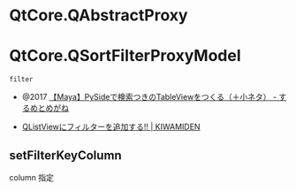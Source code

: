 # QtCore.QAbstractProxy

# QtCore.QSortFilterProxyModel

`filter`

- @2017 [【Maya】PySideで検索つきのTableViewをつくる（＋小ネタ） - するめとめがね](https://tm8r.hateblo.jp/entry/2017/12/14/000000)

- [QListViewにフィルターを追加する!! | KIWAMIDEN](https://kiwamiden.com/add-a-filter-to-qlistview)

## setFilterKeyColumn

column 指定
